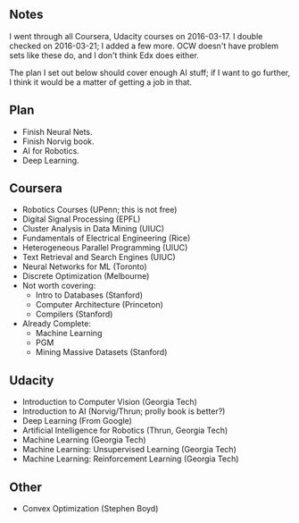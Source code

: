 ## Notes

I went through all Coursera, Udacity courses on 2016-03-17. I double
checked on 2016-03-21; I added a few more. OCW doesn't have problem
sets like these do, and I don't think Edx does either.

The plan I set out below should cover enough AI stuff; if I want to go
further, I think it would be a matter of getting a job in that.

## Plan

* Finish Neural Nets.
* Finish Norvig book.
* AI for Robotics.
* Deep Learning.

## Coursera

* Robotics Courses (UPenn; this is not free)
* Digital Signal Processing (EPFL)
* Cluster Analysis in Data Mining (UIUC)
* Fundamentals of Electrical Engineering (Rice)
* Heterogeneous Parallel Programming (UIUC)
* Text Retrieval and Search Engines (UIUC)
* Neural Networks for ML (Toronto)
* Discrete Optimization (Melbourne)
* Not worth covering:
    * Intro to Databases (Stanford)
    * Computer Architecture (Princeton)
    * Compilers (Stanford)
* Already Complete:
    * Machine Learning
    * PGM
    * Mining Massive Datasets (Stanford)

## Udacity

* Introduction to Computer Vision (Georgia Tech)
* Introduction to AI (Norvig/Thrun; prolly book is better?)
* Deep Learning (From Google)
* Artificial Intelligence for Robotics (Thrun, Georgia Tech)
* Machine Learning (Georgia Tech)
* Machine Learning: Unsupervised Learning (Georgia Tech)
* Machine Learning: Reinforcement Learning (Georgia Tech)

## Other

* Convex Optimization (Stephen Boyd)
